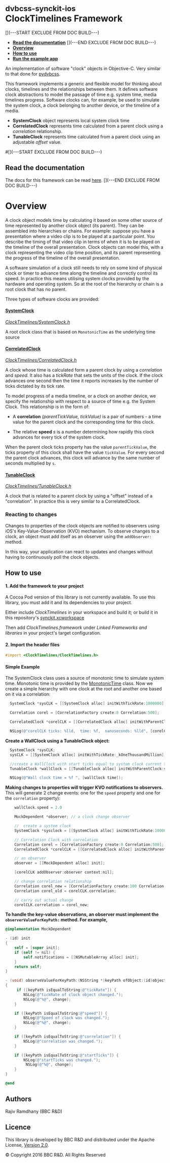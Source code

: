# <small>dvbcss-synckit-ios</small><br/>ClockTimelines Framework


[](---START EXCLUDE FROM DOC BUILD---)
* **[Read the documentation](#read-the-documentation)**
[](---END EXCLUDE FROM DOC BUILD---)
* **[Overview](#overview)**
* **[How to use](#how-to-use)**
* **[Run the example app](#run-the-example-app)**


An implementation of software "clock" objects in Objective-C. Very similar to that done for [pydvbcss](https://github.com/bbc/pydvbcss).

This framework implements a generic and flexible model for thinking about clocks, timelines and the relationships between them. It defines software clock abstractions to model the passage of time e.g. system time, media timelines progress.
Software clocks can, for example, be used to simulate the system clock, a clock belonging to another device, or the timeline of a media.

* **SystemClock** object represents local system clock time
* **CorrelatedClock** represents time calculated from a parent clock using a *correlation* relationship.
* **TunableClock** represents time calculated from a parent clock using an adjustable *offset* value.


#[](---START EXCLUDE FROM DOC BUILD---)
## Read the documentation
The docs for this framework can be read [here](http://bbc.github.io/dvbcss-synckit-ios/latest/ClockTimelines/).
[](---END EXCLUDE FROM DOC BUILD---)



# Overview

A clock object models time by calculating it based on some other source of time
represented by another clock object (its parent). They can be assembled into hierarchies
or chains. For example: suppose you have a presentation where a video clip is
to be played at a particular point. You describe the timing of that video clip in terms
of when it is to be played on the timeline of the overall presentation. Clock objects
can model this, with a clock representing the video clip time position, and its
parent representing the progress of the timeline of the overall presentation.

A software simulation of a clock still needs to rely on some kind of physical clock or timer to advance time along the timeline and correctly control its speed. In practice this means utilising system clocks provided by the hardware and operating system. So at the root of the hierarchy
or chain is a root clock that has no parent.

Three types of software clocks are provided:

#### [SystemClock](http://bbc.github.io/dvbcss-synckit-ios/latest/ClockTimelines/Classes/SystemClock.html)

*[ClockTimelines/SystemClock.h](ClockTimelines/SystemClock.h)*

A root clock class that is based on `MonotonicTime` as the underlying time source

#### [CorrelatedClock](http://bbc.github.io/dvbcss-synckit-ios/latest/ClockTimelines/Classes/CorrelatedClock.html)

*[ClockTimelines/CorrelatedClock.h](ClockTimelines/CorrelatedClock.h)*

A clock whose time is calculated form a parent clock by using a *correlation* and *speed*.
It also has a *tickRate* that sets the units of the clock. If the clock advances one second then the time it reports increases by the number of ticks dictated by its tick rate.

To model progress of a media timeline, or a clock on another device, we specify the relationship
with respect to a source of time e.g. the System Clock. This relationship is in the form of:

* A **correlation** *(parentTickValue, tickValue)* is a pair of numbers - a time value for the parent clock and the corresponding time for this clock.

* The relative **speed** *s* is a number determining how rapidly this clock advances for every tick of the system clock.

When the parent clock ticks property has the value `parentTickValue`, the ticks property of this clock shall have the value `tickValue`. For every second the parent clock advances, this
clock will advance by the same number of seconds multiplied by `s`.

#### [TunableClock](http://bbc.github.io/dvbcss-synckit-ios/latest/ClockTimelines/Classes/CorrelatedClock.html)

*[ClockTimelines/TunableClock.h](ClockTimelines/CorrelatedClock.h)*

A clock that is related to a parent clock by using a "offset" instead of a "correlation". In practice this is very similar to a CorrelatedClock.

### Reacting to changes

Changes to properties of the clock objects are notified to observers using iOS's Key-Value-Observation (KVO) mechanism. To observe changes to a clock, an object must add itself as an observer using the `addObserver:` method.

In this way, your application can react to updates and changes without having
to continuously poll the clock objects.



## How to use

#### 1. Add the framework to your project

A Cocoa Pod version of this library is not currently available. To use this library, you must add it and its dependencies to your project.

Either include *ClockTimelines* in your workspace and build it; or build it in this repository's [synckit.xcworkspace](../synckit.xcworkspace)

Then add *ClockTimelines.framework* under *Linked Frameworks and libraries* in your project's target configuration.

#### 2. Import the header files

```objective-c
#import <ClockTimelines/ClockTimelines.h>
```


#### Simple Example
The SystemClock class uses a source of monotonic time to simulate system time. Monotonic time is provided by the [MonotonicTime](ClockTimelines/MonotonicTime.h) class.
Now we create a simple hierarchy with one clock at the root and another one based on it via a correlation:

```objective-c
  SystemClock *sysCLK = [[SystemClock alloc] initWithTickRate:1000000];

  Correlation corel = [CorrelationFactory create:0 Correlation:500];

  CorrelatedClock *corelCLK = [[CorrelatedClock alloc] initWithParentClock:sysCLK TickRate:1000 Correlation:&corel];

  NSLog(@"corelCLK ticks: %lld,  time: %f,  nanoseconds: %lld", [corelCLK ticks], [corelCLK time], [corelCLK nanoSeconds])

```

**Create a WallClock using a TunableClock object:**

```objective-c
  SystemClock *sysCLK;
  sysCLK = [[SystemClock alloc] initWithTickRate:_kOneThousandMillion];

  //create a WallClock with start ticks equal to system clock current ticks and same tick rate as the system clock.
  TunableClock *wallClock = [[TunableClock alloc] initWithParentClock:sysCLK TickRate:_kOneThousandMillion Ticks:[sysCLK ticks]];

  NSLog(@"Wall clock time = %f ", [wallClock time]);
```

**Making changes to properties will trigger KVO notifications to observers.**
This will generate 2 change events: one for the `speed` property and one for the `correlation` property):

```objective-c
    wallClock.speed = 2.0

    MockDependent *observer; // a clock change observer

    //  create a system clock
    SystemClock *sysclock = [[SystemClock alloc] initWithTickRate:1000000];

    // Correlation Clock with correlation
    Correlation corel = [CorrelationFactory create:0 Correlation:500];
    CorrelatedClock *corelCLK = [[CorrelatedClock alloc] initWithParentClock:sysclock TickRate:1000 Correlation:&corel];

    // an observer
    observer = [[MockDependent alloc] init];

    [corelCLK addObserver:observer context:nil];

    // change correlation relationship
    Correlation corel_new = [CorrelationFactory create:100 Correlation:5000];
    Correlation corel_old = corelCLK.correlation;

    // carry out actual change
    corelCLK.correlation = corel_new;

```

**To handle the key-value observations, an observer must implement the `observerValueForKeyPath:` method. For example,**

``` objective-c
@implementation MockDependent

- (id) init
{
    self = [super init];
    if (self != nil) {
        self.notifications = [[NSMutableArray alloc] init];
    }
    return self;
}

- (void) observeValueForKeyPath:(NSString *)keyPath ofObject:(id)object change:(NSDictionary *)change context:(void *)context
{
     if ([keyPath isEqualToString:@"tickRate"]) {
        NSLog(@"tickRate of clock object changed.");
        NSLog(@"%@", change);
    }

    if ([keyPath isEqualToString:@"speed"]) {
        NSLog(@"Speed of clock was changed.");
        NSLog(@"%@", change);
    }

    if ([keyPath isEqualToString:@"correlation"]) {
        NSLog(@"correlation was changed.");
    }

    if ([keyPath isEqualToString:@"startTicks"]) {
        NSLog(@"startTicks was changed.");
         NSLog(@"%@", change);
    }
}

@end

```


## Authors

Rajiv Ramdhany (BBC R&D)

## Licence

This library is developed by BBC R&D and distributed under the Apache License, [Version 2.0](http://www.apache.org/licenses/LICENSE-2.0).

© Copyright 2016 BBC R&D. All Rights Reserved
